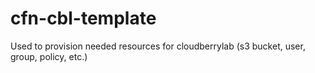 # cfn-cbl-template
Used to provision needed resources for cloudberrylab (s3 bucket, user, group, policy, etc.)
